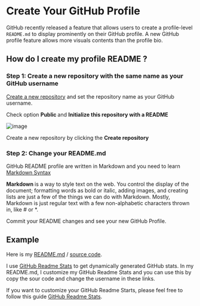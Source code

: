 # Create Your GitHub Profile

GitHub recently released a feature that allows users to create a profile-level `README.md` to display prominently on their GitHub profile. A new GitHub profile feature allows more visuals contents than the profile bio.

## How do I create my profile README ?

### Step 1: Create a new repository with the same name as your GitHub username

[Create a new repository](https://github.com/new) and set the repository name as your GitHub username.

Check option <b> Public </b> and <b> Initialize this repository with a README </b>

![image](https://user-images.githubusercontent.com/23649434/88451391-9938e580-ce80-11ea-9c6c-1a8e6e3787f7.png)

Create a new repository by clicking the <b>Create repository</b>

### Step 2: Change your README.md
GitHub README profile are written in Markdown and you need to learn [Markdown Syntax](https://guides.github.com/pdfs/markdown-cheatsheet-online.pdf)

<b> Markdown </b> is a way to style text on the web. You control the display of the document; formatting words as
bold or italic, adding images, and creating lists are just a few of the things we can do with Markdown. Mostly,
Markdown is just regular text with a few non-alphabetic characters thrown in, like # or *.

Commit your README changes and see your new GitHub Profile.

## Example

Here is my [README.md](https://github.com/hoduchieu01/hoduchieu01) / [source code](https://github.com/hoduchieu01/hoduchieu01/blob/master/README.md). 

I use [GitHub Readme Stats](https://github.com/anuraghazra/github-readme-stats) to get dynamically generated GitHub stats. In my README.md, I customize my GitHub Readme Stats and you can use this by copy the sour code and change the username in these links.

If you want to customize your GitHub Readme Starts, please feel free to follow this guide [GitHub Readme Stats](https://github.com/anuraghazra/github-readme-stats).
